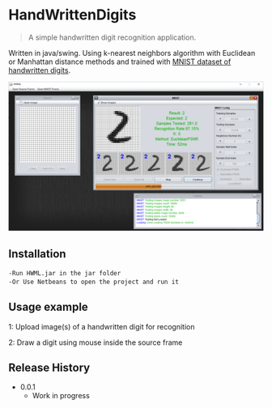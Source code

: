 # HandWrittenDigits
> A simple handwritten digit recognition application.

Written in java/swing. Using k-nearest neighbors algorithm with Euclidean or Manhattan distance methods and trained with [MNIST dataset of handwritten digits](http://yann.lecun.com/exdb/mnist/).

![](screenshot.png)

## Installation

```sh
-Run HWML.jar in the jar folder
-Or Use Netbeans to open the project and run it
```

## Usage example

1: Upload image(s) of a handwritten digit for recognition

2: Draw a digit using mouse inside the source frame


## Release History

* 0.0.1
    * Work in progress
